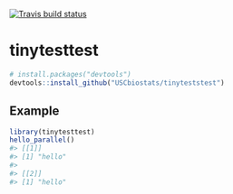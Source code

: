 
[![Travis build
status](https://travis-ci.org/USCbiostats/tinyteststest.svg?branch=master)](https://travis-ci.org/USCbiostats/tinyteststest)

<!-- README.md is generated from README.Rmd. Please edit that file -->

# tinytesttest

``` r
# install.packages("devtools")
devtools::install_github("USCbiostats/tinyteststest")
```

## Example

``` r
library(tinytesttest)
hello_parallel()
#> [[1]]
#> [1] "hello"
#> 
#> [[2]]
#> [1] "hello"
```
